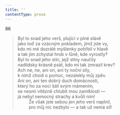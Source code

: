 ```yaml
---
title: ''
contentType: prose
---
```


86

> Byl to snad jeho verš, plující v plné slávě  
> jako loď za vzácným pokladem, jímž jste vy,  
> kdo mi mé dozrálé myšlenky pohřbil v hlavě  
> a tak jim zchystal hrob v lůně, kde vyrostly?  
> Byl to snad jeho stín, jejž stíny naučily  
> nadlidsky krásně psát, kdo mi tak zmrazil krev?  
> Ach ne, ne, ani on, ani ty noční síly,  
> k nimž chodí o pomoc, nezalekly můj zpěv.  
> Ani on, ani ten dobrý duch domácnosti,  
> který ho za noci šálí svým mámením,  
> se nesmí vítězně chlubit mou zamlklostí —  
> já nebyl nemocný strachy a kvůli nim!  
>          Že však jste sebou jen jeho verš naplnil,  
>          pro můj nic nezbylo — a tak už nemá sil!
